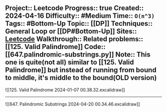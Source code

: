 Project:: Leetcode
Progress:: true
Created:: 2024-04-16
Difficulty:: #Medium 
Time:: `O(n^3)`
Tags:: #Bottom-Up 
Topic:: [[DP]]
Techniques:: General Loop or [[DP#Bottom-Up]]
Sites:: [Leetcode](https://leetcode.com/problems/palindromic-substrings/)
Walkthrough:: 
Related problems:: [[125. Valid Palindrome]]
Code:: [[647.palindromic-substrings.py]]
Note:: This one is quite(not all) similar to [[125. Valid Palindrome]] but instead of running from bound to middle, it's middle to the bound(OLD version)
---

![[125. Valid Palindrome 2024-01-07 00.38.32.excalidraw]]

---

![[647. Palindromic Substrings 2024-04-20 00.34.46.excalidraw]]